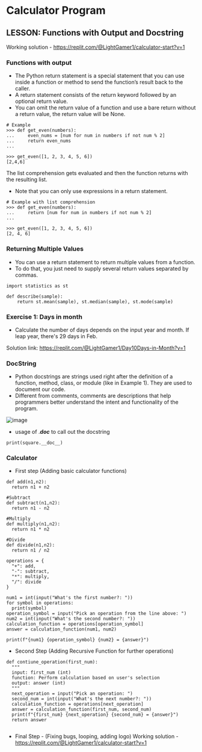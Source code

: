 # Calculator Program

## LESSON: Functions with Output and Docstring
Working solution - https://replit.com/@LightGamer1/calculator-start?v=1
### Functions with output
- The Python return statement is a special statement that you can use inside a function or method to send the function’s result back to the caller.
- A return statement consists of the return keyword followed by an optional return value.
- You can omit the return value of a function and use a bare return without a return value, the return value will be None.

```
# Example
>>> def get_even(numbers):
...     even_nums = [num for num in numbers if not num % 2]
...     return even_nums
...

>>> get_even([1, 2, 3, 4, 5, 6])
[2,4,6]
```

The list comprehension gets evaluated and then the function returns with the resulting list. 
 * Note that you can only use expressions in a return statement.
 
```
# Example with list comprehension
>>> def get_even(numbers):
...     return [num for num in numbers if not num % 2]
...

>>> get_even([1, 2, 3, 4, 5, 6])
[2, 4, 6]
```

### Returning Multiple Values
- You can use a return statement to return multiple values from a function. 
- To do that, you just need to supply several return values separated by commas.
```
import statistics as st

def describe(sample):
    return st.mean(sample), st.median(sample), st.mode(sample)
```

### Exercise 1: Days in month
- Calculate the number of days depends on the input year and month. If leap year, there's 29 days in Feb.

Solution link: https://replit.com/@LightGamer1/Day10Days-in-Month?v=1

### DocString
- Python docstrings are strings used right after the definition of a function, method, class, or module (like in Example 1). They are used to document our code.
- Different from comments, comments are descriptions that help programmers better understand the intent and functionality of the program. 

![image](https://user-images.githubusercontent.com/100339175/226173653-db9ca025-f242-424f-ab22-2d7396ec9c90.png)

- usage of .___doc___ to call out the docstring
```
print(square.__doc__)
```

### Calculator 
- First step (Adding basic calculator functions)
```
def add(n1,n2):
  return n1 + n2

#Subtract
def subtract(n1,n2):
  return n1 - n2

#Multiply
def multiply(n1,n2):
  return n1 * n2

#Divide
def divide(n1,n2):
  return n1 / n2

operations = {
  "+": add,
  "-": subtract,
  "*": multiply,
  "/": divide
}

num1 = int(input("What's the first number?: "))
for symbol in operations:
  print(symbol)
operation_symbol = input("Pick an operation from the line above: ")
num2 = int(input("What's the second number?: "))
calculation_function = operations[operation_symbol]
answer = calculation_function(num1, num2)

print(f"{num1} {operation_symbol} {num2} = {answer}")
```

- Second Step (Adding Recursive Function for further operations)
```
def contiune_operation(first_num):
  """
  input: first_num (int)
  function: Perform calculation based on user's selection
  output: answer (int)
  """
  next_operation = input("Pick an operation: ")
  second_num = int(input("What's the next number?: "))
  calculation_function = operations[next_operation]
  answer = calculation_function(first_num, second_num)
  print(f"{first_num} {next_operation} {second_num} = {answer}")
  return answer
  
```

- Final Step - (Fixing bugs, looping, adding logo)
Working solution - https://replit.com/@LightGamer1/calculator-start?v=1



